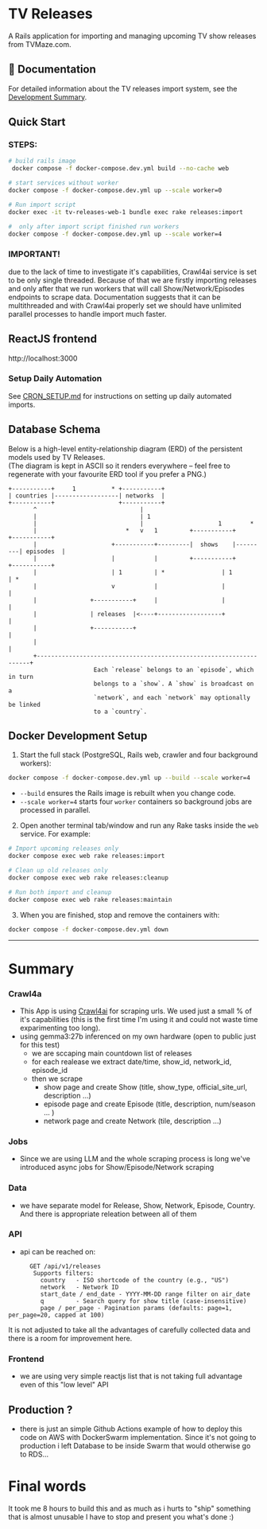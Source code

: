 # TV Releases

A Rails application for importing and managing upcoming TV show releases from TVMaze.com.

## 📖 Documentation

For detailed information about the TV releases import system, see the [Development Summary](DEVELOPMENT_SUMMARY.md).

## Quick Start

### STEPS:

```bash
# build rails image
 docker compose -f docker-compose.dev.yml build --no-cache web

# start services without worker
docker compose -f docker-compose.dev.yml up --scale worker=0

# Run import script
docker exec -it tv-releases-web-1 bundle exec rake releases:import

#  only after import script finished run workers
docker compose -f docker-compose.dev.yml up --scale worker=4
```
### IMPORTANT!
due to the lack of time to investigate it's capabilities, Crawl4ai service is set to be only single threaded. Because of that we are firstly importing releases and only after that we run workers that will call Show/Network/Episodes endpoints to scrape data. Documentation suggests that it can be multithreaded and with Crawl4ai properly set we should have unlimited parallel processes to handle import much faster.

## ReactJS frontend

http://localhost:3000

### Setup Daily Automation

See [CRON_SETUP.md](CRON_SETUP.md) for instructions on setting up daily automated imports.

## Database Schema

Below is a high-level entity-relationship diagram (ERD) of the persistent models used by TV Releases.  
(The diagram is kept in ASCII so it renders everywhere – feel free to regenerate with your favourite ERD tool if you prefer a PNG.)

```text
+-----------+     1          * +-----------+
| countries |------------------| networks  |
+-----------+                  +-----------+
       ^                             |
       |                             | 1
       |                             |                     1        *
       |                         *   v   1         +-----------+         +-----------+
       |                     +-----------+---------|  shows    |---------| episodes  |
       |                     |           |         +-----------+         +-----------+
       |                     | 1         | *                | 1               | *
       |                     v           |                  |                 |
       |               +-----------+     |                  |                 |
       |               | releases  |<----+------------------+                 |
       |               +-----------+                                        |
       |                                                                    |
       +--------------------------------------------------------------------+
                        Each `release` belongs to an `episode`, which in turn
                        belongs to a `show`. A `show` is broadcast on a
                        `network`, and each `network` may optionally be linked
                        to a `country`.
```

## Docker Development Setup

1. Start the full stack (PostgreSQL, Rails web, crawler and four background workers):

```bash
docker compose -f docker-compose.dev.yml up --build --scale worker=4
```

   * `--build` ensures the Rails image is rebuilt when you change code.
   * `--scale worker=4` starts four `worker` containers so background jobs are processed in parallel.

2. Open another terminal tab/window and run any Rake tasks inside the `web` service. For example:

```bash
# Import upcoming releases only
docker compose exec web rake releases:import

# Clean up old releases only
docker compose exec web rake releases:cleanup

# Run both import and cleanup
docker compose exec web rake releases:maintain
```

3. When you are finished, stop and remove the containers with:

```bash
docker compose -f docker-compose.dev.yml down
```

---

# Summary

### Crawl4a
- This App is using [Crawl4ai](https://docs.crawl4ai.com/) for scraping urls. 
We used just a small % of it's capabilities (this is the first time I'm using it and could not waste time exparimenting too long).
- using gemma3:27b inferenced on my own hardware (open to public just for this test)
    - we are sccaping main countdown list of releases
    - for each realease we extract date/time, show_id, network_id, episode_id
    - then we scrape 
        - show page and create Show (title, show_type, official_site_url, description ...)
        - episode page and create Episode (title, description, num/season ... )
        - network page and create Network (tile, description ...)

### Jobs
- Since we are using LLM and the whole scraping process is long we've introduced async jobs for Show/Episode/Network scraping

### Data
- we have separate model for Release, Show, Network, Episode, Country. And there is appropriate releation between all of them

### API
- api can be reached on:
```
      GET /api/v1/releases
       Supports filters:
         country   - ISO shortcode of the country (e.g., "US")
         network   - Network ID
         start_date / end_date - YYYY-MM-DD range filter on air_date
         q         - Search query for show title (case-insensitive)
         page / per_page - Pagination params (defaults: page=1, per_page=20, capped at 100)
```
It is not adjusted to take all the advantages of carefully collected data and there is a room for improvement here.

### Frontend
- we are using very simple reactjs list that is not taking full advantage even of this "low level" API 



## Production ?

- there is just an simple Github Actions example of how to deploy this code on AWS with DockerSwarm implementation. Since it's not going to production i left Database to be inside Swarm that would otherwise go to RDS...





# Final words
It took me 8 hours to build this and as much as i hurts to "ship" something that is almost unusable I have to stop and present you what's done  :) 




